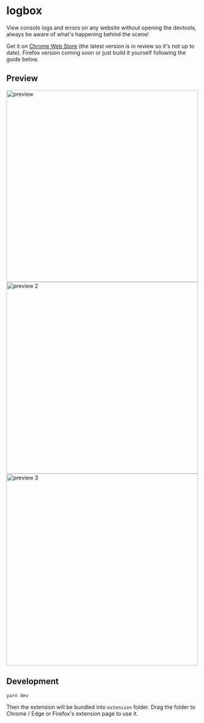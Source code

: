 # logbox

View console logs and errors on any website without opening the devtools, always be aware of what's happening behind the scene!

Get it on [Chrome Web Store](https://chrome.google.com/webstore/detail/logbox/cokkmeolkbchogcadikakhldbhhhichm) (the latest version is in review so it's not up to date). Firefox version coming soon or just build it yourself following the guide below.

## Preview

<img src="https://user-images.githubusercontent.com/8784712/90719401-e4f77700-e2e6-11ea-87f0-cf43b0c974cf.png" width="500" alt="preview">
<img src="https://user-images.githubusercontent.com/8784712/90719548-44558700-e2e7-11ea-9bbb-3fed8eeaad7b.png" width="500" alt="preview 2">
<img src="https://user-images.githubusercontent.com/8784712/90719718-b928c100-e2e7-11ea-8863-17d3d026a249.png" width="500" alt="preview 3">


## Development

```bash
yarn dev
```

Then the extension will be bundled into `extension` folder. Drag the folder to Chrome / Edge or Firefox's extension page to use it.
